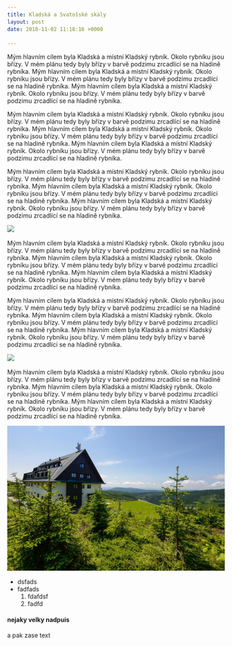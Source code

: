 ```yaml
---
title: Kladská a Svatošské skály
layout: post
date: 2018-11-02 11:18:16 +0000

---
```

Mým hlavním cílem byla Kladská a místní Kladský rybník. Okolo rybníku  jsou břízy. V mém plánu tedy byly břízy v barvě podzimu zrcadlící se na  hladině rybníka. Mým hlavním cílem byla Kladská a místní Kladský rybník.  Okolo rybníku jsou břízy. V mém plánu tedy byly břízy v barvě podzimu  zrcadlící se na hladině rybníka. Mým hlavním cílem byla Kladská a místní  Kladský rybník. Okolo rybníku jsou břízy. V mém plánu tedy byly břízy v  barvě podzimu zrcadlící se na hladině rybníka.

Mým hlavním cílem byla Kladská a místní Kladský rybník. Okolo rybníku  jsou břízy. V mém plánu tedy byly břízy v barvě podzimu zrcadlící se na  hladině rybníka. Mým hlavním cílem byla Kladská a místní Kladský rybník.  Okolo rybníku jsou břízy. V mém plánu tedy byly břízy v barvě podzimu  zrcadlící se na hladině rybníka. Mým hlavním cílem byla Kladská a místní  Kladský rybník. Okolo rybníku jsou břízy. V mém plánu tedy byly břízy v  barvě podzimu zrcadlící se na hladině rybníka.

Mým hlavním cílem byla Kladská a místní Kladský rybník. Okolo rybníku  jsou břízy. V mém plánu tedy byly břízy v barvě podzimu zrcadlící se na  hladině rybníka. Mým hlavním cílem byla Kladská a místní Kladský rybník.  Okolo rybníku jsou břízy. V mém plánu tedy byly břízy v barvě podzimu  zrcadlící se na hladině rybníka. Mým hlavním cílem byla Kladská a místní  Kladský rybník. Okolo rybníku jsou břízy. V mém plánu tedy byly břízy v  barvě podzimu zrcadlící se na hladině rybníka.

![](/uploads/2018/02/17/bridge3.jpg)

Mým hlavním cílem byla Kladská a místní Kladský rybník. Okolo rybníku  jsou břízy. V mém plánu tedy byly břízy v barvě podzimu zrcadlící se na  hladině rybníka. Mým hlavním cílem byla Kladská a místní Kladský rybník.  Okolo rybníku jsou břízy. V mém plánu tedy byly břízy v barvě podzimu  zrcadlící se na hladině rybníka. Mým hlavním cílem byla Kladská a místní  Kladský rybník. Okolo rybníku jsou břízy. V mém plánu tedy byly břízy v  barvě podzimu zrcadlící se na hladině rybníka.

Mým hlavním cílem byla Kladská a místní Kladský rybník. Okolo rybníku  jsou břízy. V mém plánu tedy byly břízy v barvě podzimu zrcadlící se na  hladině rybníka. Mým hlavním cílem byla Kladská a místní Kladský rybník.  Okolo rybníku jsou břízy. V mém plánu tedy byly břízy v barvě podzimu  zrcadlící se na hladině rybníka. Mým hlavním cílem byla Kladská a místní  Kladský rybník. Okolo rybníku jsou břízy. V mém plánu tedy byly břízy v  barvě podzimu zrcadlící se na hladině rybníka.

![](/uploads/2018/02/17/bridge.jpg)

Mým hlavním cílem byla Kladská a místní Kladský rybník. Okolo rybníku  jsou břízy. V mém plánu tedy byly břízy v barvě podzimu zrcadlící se na  hladině rybníka. Mým hlavním cílem byla Kladská a místní Kladský rybník.  Okolo rybníku jsou břízy. V mém plánu tedy byly břízy v barvě podzimu  zrcadlící se na hladině rybníka. Mým hlavním cílem byla Kladská a místní  Kladský rybník. Okolo rybníku jsou břízy. V mém plánu tedy byly břízy v  barvě podzimu zrcadlící se na hladině rybníka.

![](/uploads/2018/11/02/18218642.jpg)

* dsfads
* fadfads
  1. fdafdsf
  2. fadfd

#### nejaky velky nadpuis

a pak zase text